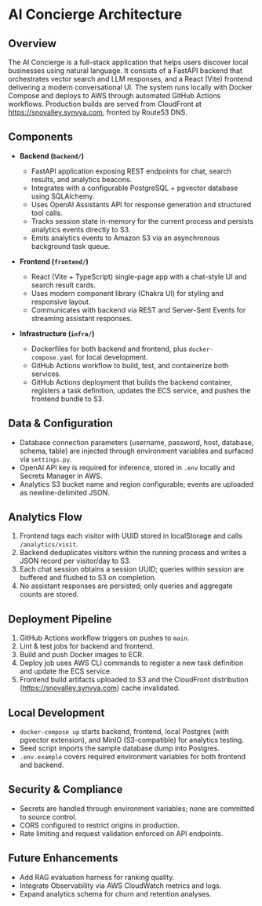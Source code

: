 # AI Concierge Architecture

## Overview
The AI Concierge is a full-stack application that helps users discover local businesses using natural language. It consists of a FastAPI backend that orchestrates vector search and LLM responses, and a React (Vite) frontend delivering a modern conversational UI. The system runs locally with Docker Compose and deploys to AWS through automated GitHub Actions workflows.
Production builds are served from CloudFront at https://snovalley.synvya.com, fronted by Route53 DNS.

## Components
- **Backend (`backend/`)**
  - FastAPI application exposing REST endpoints for chat, search results, and analytics beacons.
  - Integrates with a configurable PostgreSQL + pgvector database using SQLAlchemy.
  - Uses OpenAI Assistants API for response generation and structured tool calls.
  - Tracks session state in-memory for the current process and persists analytics events directly to S3.
  - Emits analytics events to Amazon S3 via an asynchronous background task queue.

- **Frontend (`frontend/`)**
  - React (Vite + TypeScript) single-page app with a chat-style UI and search result cards.
  - Uses modern component library (Chakra UI) for styling and responsive layout.
  - Communicates with backend via REST and Server-Sent Events for streaming assistant responses.

- **Infrastructure (`infra/`)**
  - Dockerfiles for both backend and frontend, plus `docker-compose.yaml` for local development.
  - GitHub Actions workflow to build, test, and containerize both services.
  - GitHub Actions deployment that builds the backend container, registers a task definition, updates the ECS service, and pushes the frontend bundle to S3.

## Data & Configuration
- Database connection parameters (username, password, host, database, schema, table) are injected through environment variables and surfaced via `settings.py`.
- OpenAI API key is required for inference, stored in `.env` locally and Secrets Manager in AWS.
- Analytics S3 bucket name and region configurable; events are uploaded as newline-delimited JSON.

## Analytics Flow
1. Frontend tags each visitor with UUID stored in localStorage and calls `/analytics/visit`.
2. Backend deduplicates visitors within the running process and writes a JSON record per visitor/day to S3.
3. Each chat session obtains a session UUID; queries within session are buffered and flushed to S3 on completion.
4. No assistant responses are persisted; only queries and aggregate counts are stored.

## Deployment Pipeline
1. GitHub Actions workflow triggers on pushes to `main`.
2. Lint & test jobs for backend and frontend.
3. Build and push Docker images to ECR.
4. Deploy job uses AWS CLI commands to register a new task definition and update the ECS service.
5. Frontend build artifacts uploaded to S3 and the CloudFront distribution (https://snovalley.synvya.com) cache invalidated.

## Local Development
- `docker-compose up` starts backend, frontend, local Postgres (with pgvector extension), and MinIO (S3-compatible) for analytics testing.
- Seed script imports the sample database dump into Postgres.
- `.env.example` covers required environment variables for both frontend and backend.

## Security & Compliance
- Secrets are handled through environment variables; none are committed to source control.
- CORS configured to restrict origins in production.
- Rate limiting and request validation enforced on API endpoints.

## Future Enhancements
- Add RAG evaluation harness for ranking quality.
- Integrate Observability via AWS CloudWatch metrics and logs.
- Expand analytics schema for churn and retention analyses.
